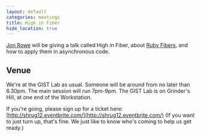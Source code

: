 ```yaml
---
layout: default
categories: meetings
title: High in Fiber
hide_location: true
---
```


[Jon Rowe](http://twitter.com/JonRowe) will be giving a talk called High in Fiber, about [Ruby Fibers](http://ruby-doc.org/core-1.9/classes/Fiber.html), and how to apply them in asynchronous code.

## Venue

We're at the GIST Lab as usual. Someone will be around from no later than 6.30pm. The main session will run 7pm-9pm. The GIST Lab is on Grinder's Hill, at one end of the Workstation.

If you're going, please sign up for a ticket here: [http://shrug12.eventbrite.com/](http://shrug12.eventbrite.com/) (If you want to just turn up, that's fine. We just like to know who's coming to help us get ready.)
